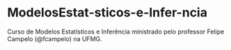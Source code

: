 # ModelosEstat-sticos-e-Infer-ncia
Curso de Modelos Estatísticos e Inferência ministrado pelo professor Felipe Campelo (@fcampelo) na UFMG.
